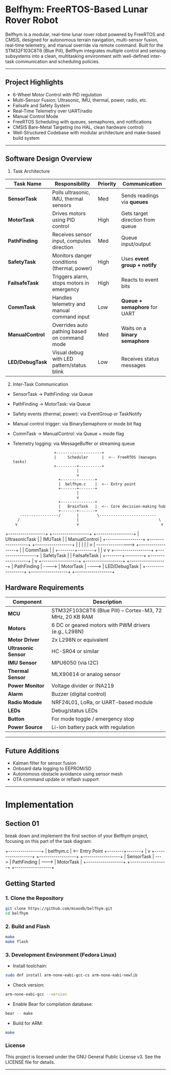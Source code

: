 # Belfhym: FreeRTOS-Based Lunar Rover Robot

Belfhym is a modular, real-time lunar rover robot powered by FreeRTOS and CMSIS, designed for autonomous terrain navigation, 
multi-sensor fusion, real-time telemetry, and manual override via remote command.
Built for the STM32F103C8T6 (Blue Pill), Belfhym integrates multiple control and sensing subsystems into a clean, 
multitasking environment with well-defined inter-task communication and scheduling policies.

---

## Project Highlights

- 6-Wheel Motor Control with PID regulation
- Multi-Sensor Fusion: Ultrasonic, IMU, thermal, power, radio, etc.
- Failsafe and Safety System
- Real-Time Telemetry over UART/radio
- Manual Control Mode
- FreeRTOS Scheduling with queues, semaphores, and notifications
- CMSIS Bare-Metal Targeting (no HAL, clean hardware control)
- Well-Structured Codebase with modular architecture and make-based build system
---


## Software Design Overview

1. Task Architecture

| Task Name         | Responsibility                               | Priority | Communication                    |
| ----------------- | -------------------------------------------- | -------- | -------------------------------- |
| **SensorTask**    | Polls ultrasonic, IMU, thermal sensors       | Med      | Sends readings via **queues**    |
| **MotorTask**     | Drives motors using PID control              | High     | Gets target direction from queue |
| **PathFinding**   | Receives sensor input, computes direction    | Med      | Queue input/output               |
| **SafetyTask**    | Monitors danger conditions (thermal, power)  | High     | Uses **event group + notify**    |
| **FailsafeTask**  | Triggers alarm, stops motors in emergency    | High     | Reacts to event bits             |
| **CommTask**      | Handles telemetry and manual command input   | Low      | **Queue + semaphore** for UART   |
| **ManualControl** | Overrides auto pathing based on command mode | Med      | Waits on a **binary semaphore**  |
| **LED/DebugTask** | Visual debug with LED pattern/status blink   | Low      | Receives status messages         |


2. Inter-Task Communication

- SensorTask → PathFinding: via Queue<SensorPacket>
- PathFinding → MotorTask: via Queue<DriveCommand>
- Safety events (thermal, power): via EventGroup or TaskNotify
- Manual control trigger: via BinarySemaphore or mode bit flag
- CommTask → ManualControl: via Queue<Command> + mode flag
- Telemetry logging: via MessageBuffer or streaming queue

                        +--------------------+
                        |     Scheduler      |  <-- FreeRTOS (manages tasks)
                        +---------+----------+
                                  |
                                  v
                          +---------------+
                          |  belfhym.c    |  <-- Entry point
                          +-------+-------+
                                  |
                                  v
                          +---------------+
                          |   BrainTask   |  <-- Core decision-making hub
                          +-------+-------+
         -----------------/       |        \-------------------------
        /                         |                                   \
       v                          v                                    v
+------------------+   +------------------+                 +------------------+
| UltrasonicTask   |   |     IMUTask      |                 |  ManualControl   |
+------------------+   +------------------+                 +------------------+
       |                          |                                   |
       |                          |                                   v
       |                          \----------------> +------------------+
       |                                               |    CommTask     |
       |                                               +--------+--------+
       |                                                        |
       v                                                        v
+------------------+                                 +------------------+
|   SafetyTask     |                                 |  FailsafeTask    |
+--------+---------+                                 +------------------+
         |
         v
+------------------+       +------------------+       +------------------+
|  PathFinding     | ----> |   MotorTask      | ----> |   LED/DebugTask  |
+------------------+       +------------------+       +------------------+



## Hardware Requirements

| Component             | Description                                              |
| --------------------- | -------------------------------------------------------- |
| **MCU**               | STM32F103C8T6 (Blue Pill) – Cortex-M3, 72 MHz, 20 KB RAM |
| **Motors**            | 6 DC or geared motors with PWM drivers (e.g., L298N)     |
| **Motor Driver**      | 2x L298N or equivalent                                   |
| **Ultrasonic Sensor** | HC-SR04 or similar                                       |
| **IMU Sensor**        | MPU6050 (via I2C)                                        |
| **Thermal Sensor**    | MLX90614 or analog sensor                                |
| **Power Monitor**     | Voltage divider or INA219                                |
| **Alarm**             | Buzzer (digital control)                                 |
| **Radio Module**      | NRF24L01, LoRa, or UART-based module                     |
| **LEDs**              | Debug/status LEDs                                        |
| **Button**            | For mode toggle / emergency stop                         |
| **Power Source**      | Li-ion battery pack with regulation                      |


---


## Future Additions

- Kalman filter for sensor fusion
- Onboard data logging to EEPROM/SD
- Autonomous obstacle avoidance using sensor mesh
- OTA command update or reflash support

---


# Implementation

## Section 01
break down and implement the first section of your Belfhym project, focusing on this part of the task diagram:

+----------------+
|  belfhym.c     |  <-- Entry Point
+--------+-------+
         |
         v
+------------------+       +------------------+       +------------------+
|   SensorTask     | --->  |  PathFinding     | --->  |   MotorTask      |
+------------------+       +------------------+       +------------------+



## Getting Started

### 1. Clone the Repository

```bash
git clone https://github.com/msoodb/belfhym.git
cd belfhym
```

### 2. Build and Flash

```bash
make
make flash
```


### 3. Development Environment (Fedora Linux)

- Install toolchain:
```bash
sudo dnf install arm-none-eabi-gcc-cs arm-none-eabi-newlib
```

- Check version:
```bash
arm-none-eabi-gcc --version
```

- Enable Bear for compilation database:
```bash
bear -- make
```

- Build for ARM:
```bash
make
```

### License
This project is licensed under the GNU General Public License v3. See the LICENSE file for details.

---
